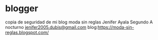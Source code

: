 # blogger
copia de seguridad de mi blog moda sin reglas
Jenifer Ayala 
Segundo A nocturno 
jenifer2005.dubis@gmail.com
blog:https://moda-sin-reglas.blogspot.com/
